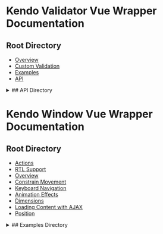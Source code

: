 # Kendo Validator Vue Wrapper Documentation

## Root Directory
- [Overview](kendo-validator-vue-wrapper/index.md)
- [Custom Validation](kendo-validator-vue-wrapper/custom-validation.md)
- [Examples](kendo-validator-vue-wrapper/examples)
- [API](kendo-validator-vue-wrapper/api)

<details>
  <summary>## API Directory</summary>
  <ul>
    <li><a href="kendo-validator-vue-wrapper/api/index.md">index.md</a></li>
    <li><a href="kendo-validator-vue-wrapper/api/Validator.md">Validator.md</a></li>
  </ul>
</details>


# Kendo Window Vue Wrapper Documentation

## Root Directory
- [Actions](kendo-window-vue-wrapper/actions.md)
- [RTL Support](kendo-window-vue-wrapper/rtl-support.md)
- [Overview](kendo-window-vue-wrapper/index.md)
- [Constrain Movement](kendo-window-vue-wrapper/constrain-movement.md)
- [Keyboard Navigation](kendo-window-vue-wrapper/keyboard-navigation.md)
- [Animation Effects](kendo-window-vue-wrapper/animation-effects.md)
- [Dimensions](kendo-window-vue-wrapper/dimensions.md)
- [Loading Content with AJAX](kendo-window-vue-wrapper/loading-content-with-ajax.md)
- [Position](kendo-window-vue-wrapper/position.md)

<details>
  <summary>## Examples Directory</summary>
  <ul>
    <li><a href="kendo-window-vue-wrapper/examples/actions">actions</a></li>
    <li><a href="kendo-window-vue-wrapper/examples/animation">animation</a></li>
    <li><a href="kendo-window-vue-wrapper/examples/dimensions">dimensions</a></li>
    <li><a href="kendo-window-vue-wrapper/examples/overview">overview</a></li>
    <li><a href="kendo-window-vue-wrapper/examples/rtl">rtl</a></li>
    <li><a href="kendo-window-vue-wrapper/examples/ajax">ajax</a></li>
    <li><a href="kendo-window-vue-wrapper/examples/constrain">constrain</a></li>
    <li><a href="kendo-window-vue-wrapper/examples/keyboard-navigation">keyboard-navigation</a></li>
    <li><a href="kendo-window-vue-wrapper/examples/position">position</a></li>
  </ul>
</details>